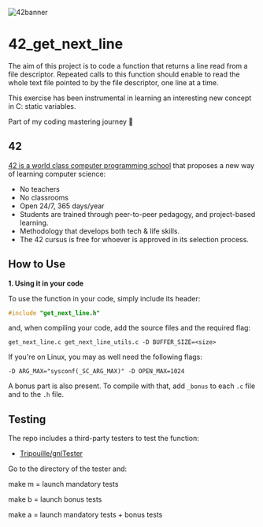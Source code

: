 ![42banner](https://github.com/user-attachments/assets/842eb8b3-406b-4eb2-b257-1133cdb59218)

# 42_get_next_line

The aim of this project is to code a function that returns a line read from a file descriptor.
Repeated calls to this function should enable to read the whole text file pointed to by the file descriptor, one line at a time.

This exercise has been instrumental in learning an interesting new concept in C: static variables.

Part of my coding mastering journey 🥷


## 42

[42 is a world class computer programming school](https://42.fr/en/homepage/) that proposes a new way of learning computer science:
- No teachers
- No classrooms
- Open 24/7, 365 days/year
- Students are trained through peer-to-peer pedagogy, and project-based learning.
- Methodology that develops both tech & life skills.
- The 42 cursus is free for whoever is approved in its selection process.


## How to Use

**1. Using it in your code**

To use the function in your code, simply include its header:

```C
#include "get_next_line.h"
```

and, when compiling your code, add the source files and the required flag:

```shell
get_next_line.c get_next_line_utils.c -D BUFFER_SIZE=<size>
```

If you're on Linux, you may as well need the following flags:

```shell
-D ARG_MAX="sysconf(_SC_ARG_MAX)" -D OPEN_MAX=1024
```

A bonus part is also present. To compile with that, add `_bonus` to each `.c` file and to the `.h` file.

## Testing

The repo includes a third-party testers to test the function:

- [Tripouille/gnlTester](https://github.com/Tripouille/gnlTester)

Go to the directory of the tester and:

make m = launch mandatory tests

make b = launch bonus tests

make a = launch mandatory tests + bonus tests

